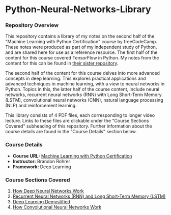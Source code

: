 # Python-Neural-Networks-Library

### Repository Overview 

This repository contains a library of my notes on the second half of the "Machine Learning with Python Certification" course by freeCodeCamp. These notes were produced as part of my independent study of Python, and are shared here for use as a reference resource. The first half of the content for this course covered TensorFlow in Python. My notes from the content for this can be found in [their sister repository](https://github.com/franpanteli/Python-TensorFlow-Library).

The second half of the content for this course delves into more advanced concepts in deep learning. This explores practical applications and advanced techniques in machine learning, with a view to neural networks in Python. Topics in this, the latter half of the course content, include neural networks, recurrent neural networks (RNN) with Long Short-Term Memory (LSTM), convolutional neural networks (CNN), natural language processing (NLP) and reinforcement learning. 

This library consists of 4 PDF files, each corresponding to longer video lecture. Links to these files are clickable under the "Course Sections Covered" subheading of this repository. Further information about the course details are found in the "Course Details" section below. 

### Course Details
- **Course URL:** [Machine Learning with Python Certification](https://www.freecodecamp.org/learn/machine-learning-with-python/#tensorflow)
- **Instructor:** Brandon Rohrer
- **Framework:** Deep Learning

### Course Sections Covered
1. [How Deep Neural Networks Work](./1%20of%204%20How%20Deep%20Neural%20Networks%20Work.pdf)
2. [Recurrent Neural Networks (RNN) and Long Short-Term Memory (LSTM)](./2%20of%204%20Recurrent%20Neural%20Networks%20RNN%20and%20Long%20Short%20Term%20Memory%20LSTM.pdf)
3. [Deep Learning Demystified](./3%20of%204%20Deep%20Learning%20Demystified.pdf)
4. [How Convolutional Neural Networks Work](./4%20of%204%20How%20Convolutional%20Neural%20Networks%20work.pdf)
